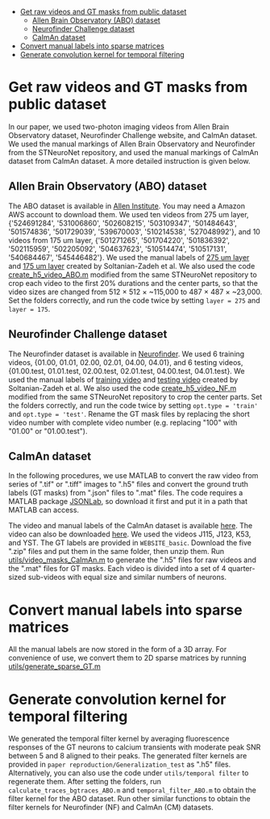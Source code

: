- [Get raw videos and GT masks from public dataset](#get-raw-videos-and-gt-masks-from-public-dataset)
  - [Allen Brain Observatory (ABO) dataset](#allen-brain-observatory-abo-dataset)
  - [Neurofinder Challenge dataset](#neurofinder-challenge-dataset)
  - [CaImAn dataset](#caiman-dataset)
- [Convert manual labels into sparse matrices](#convert-manual-labels-into-sparse-matrices)
- [Generate convolution kernel for temporal filtering](#generate-convolution-kernel-for-temporal-filtering)


# Get raw videos and GT masks from public dataset
In our paper, we used two-photon imaging videos from Allen Brain Observatory dataset, Neurofinder Challenge website, and CaImAn dataset. We used the manual markings of Allen Brain Observatory and Neurofinder from the STNeuroNet repository, and used the manual markings of CaImAn dataset from CaImAn dataset. A more detailed instruction is given below.


## Allen Brain Observatory (ABO) dataset
The ABO dataset is available in [Allen Institute](https://github.com/AllenInstitute/AllenSDK/wiki/Use-the-Allen-Brain-Observatory-%E2%80%93-Visual-Coding-on-AWS). You may need a Amazon AWS account to download them. We used ten videos from 275 um layer, {'524691284', '531006860', '502608215', '503109347', '501484643', '501574836', '501729039', '539670003', '510214538', '527048992'}, and 10 videos from 175 um layer, {'501271265', '501704220', '501836392', '502115959', '502205092', '504637623', '510514474', '510517131', '540684467', '545446482'}. We used the manual labels of [275 um layer](https://github.com/soltanianzadeh/STNeuroNet/tree/master/Markings/ABO/Layer275/FinalGT) and [175 um layer](https://github.com/soltanianzadeh/STNeuroNet/tree/master/Markings/ABO/Layer175/FinalGT) created by Soltanian-Zadeh et al. We also used the code [create_h5_video_ABO.m](utils/create_h5_video_ABO.m) modified from the same STNeuroNet repository to crop each video to the first 20% durations and the center parts, so that the video sizes are changed from 512 $\times$ 512 $\times$ ~115,000 to 487 $\times$ 487 $\times$ ~23,000. Set the folders correctly, and run the code twice by setting `layer = 275` and `layer = 175`. 


## Neurofinder Challenge dataset
The Neurofinder dataset is available in [Neurofinder](https://github.com/codeneuro/neurofinder). We used 6 training videos, {01.00, 01.01, 02.00, 02.01, 04.00, 04.01}, and 6 testing videos, {01.00.test, 01.01.test, 02.00.test, 02.01.test, 04.00.test, 04.01.test}. We used the manual labels of [training video](https://github.com/soltanianzadeh/STNeuroNet/tree/master/Markings/Neurofinder/train/Grader1) and [testing video](https://github.com/soltanianzadeh/STNeuroNet/tree/master/Markings/Neurofinder/test/Grader1) created by Soltanian-Zadeh et al. We also used the code [create_h5_video_NF.m](utils/create_h5_video_NF.m) modified from the same STNeuroNet repository to crop the center parts. Set the folders correctly, and run the code twice by setting `opt.type = 'train'` and `opt.type = 'test'`. Rename the GT mask files by replacing the short video number with complete video number (e.g. replacing "100" with "01.00" or "01.00.test"). 


## CaImAn dataset
In the following procedures, we use MATLAB to convert the raw video from series of ".tif" or ".tiff" images to ".h5" files and convert the ground truth labels (GT masks) from ".json" files to ".mat" files. The code requires a MATLAB package [JSONLab](https://www.mathworks.com/matlabcentral/fileexchange/33381-jsonlab-a-toolbox-to-encode-decode-json-files), so download it first and put it in a path that MATLAB can access. 

The video and manual labels of the CaImAn dataset is available [here](https://zenodo.org/record/1659149). The video can also be downloaded [here](https://users.flatironinstitute.org/~neuro/caiman_paper). We used the videos J115, J123, K53, and YST. The GT labels are provided in `WEBSITE_basic`. Download the five ".zip" files and put them in the same folder, then unzip them. Run [utils/video_masks_CaImAn.m](utils/video_masks_CaImAn.m) to generate the ".h5" files for raw videos and the ".mat" files for GT masks. Each video is divided into a set of 4 quarter-sized sub-videos with equal size and similar numbers of neurons. 


# Convert manual labels into sparse matrices
All the manual labels are now stored in the form of a 3D array. For convenience of use, we convert them to 2D sparse matrices by running [utils/generate_sparse_GT.m](utils/generate_sparse_GT.m)


# Generate convolution kernel for temporal filtering
We generated the temporal filter kernel by averaging fluorescence responses of the GT neurons to calcium transients with moderate peak SNR between 5 and 8 aligned to their peaks. The generated filter kernels are provided in `paper reproduction/Generalization_test` as ".h5" files. Alternatively, you can also use the code under `utils/temporal filter` to regenerate them. After setting the folders, run `calculate_traces_bgtraces_ABO.m` and `temporal_filter_ABO.m` to obtain the filter kernel for the ABO dataset. Run other similar functions to obtain the filter kernels for Neurofinder (NF) and CaImAn (CM) datasets. 
